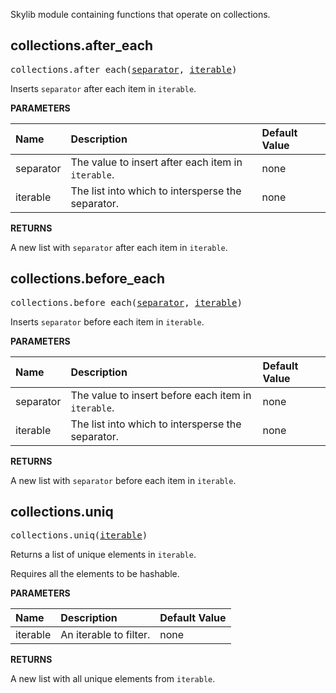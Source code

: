 <!-- Generated with Stardoc: http://skydoc.bazel.build -->

Skylib module containing functions that operate on collections.

<a id="collections.after_each"></a>

## collections.after_each

<pre>
collections.after_each(<a href="#collections.after_each-separator">separator</a>, <a href="#collections.after_each-iterable">iterable</a>)
</pre>

Inserts `separator` after each item in `iterable`.

**PARAMETERS**


| Name  | Description | Default Value |
| :------------- | :------------- | :------------- |
| <a id="collections.after_each-separator"></a>separator |  The value to insert after each item in `iterable`.   |  none |
| <a id="collections.after_each-iterable"></a>iterable |  The list into which to intersperse the separator.   |  none |

**RETURNS**

A new list with `separator` after each item in `iterable`.


<a id="collections.before_each"></a>

## collections.before_each

<pre>
collections.before_each(<a href="#collections.before_each-separator">separator</a>, <a href="#collections.before_each-iterable">iterable</a>)
</pre>

Inserts `separator` before each item in `iterable`.

**PARAMETERS**


| Name  | Description | Default Value |
| :------------- | :------------- | :------------- |
| <a id="collections.before_each-separator"></a>separator |  The value to insert before each item in `iterable`.   |  none |
| <a id="collections.before_each-iterable"></a>iterable |  The list into which to intersperse the separator.   |  none |

**RETURNS**

A new list with `separator` before each item in `iterable`.


<a id="collections.uniq"></a>

## collections.uniq

<pre>
collections.uniq(<a href="#collections.uniq-iterable">iterable</a>)
</pre>

Returns a list of unique elements in `iterable`.

Requires all the elements to be hashable.


**PARAMETERS**


| Name  | Description | Default Value |
| :------------- | :------------- | :------------- |
| <a id="collections.uniq-iterable"></a>iterable |  An iterable to filter.   |  none |

**RETURNS**

A new list with all unique elements from `iterable`.


